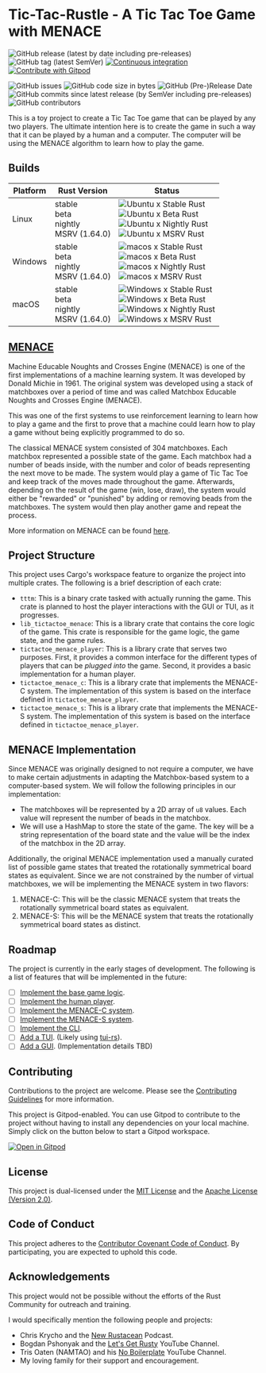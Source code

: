 <!--
SPDX-FileCopyrightText: 2022 - 2024 Ali Sajid Imami

SPDX-License-Identifier: Apache-2.0
SPDX-License-Identifier: MIT
-->

# Tic-Tac-Rustle - A Tic Tac Toe Game with MENACE

![GitHub release (latest by date including pre-releases)](https://img.shields.io/github/v/release/AliSajid/ttt_menace?include_prereleases)
![GitHub tag (latest SemVer)](https://img.shields.io/github/v/tag/AliSajid/ttt_menace)
[![Continuous integration](https://github.com/AliSajid/ttt_menace/actions/workflows/ci.yaml/badge.svg)](https://github.com/AliSajid/ttt_menace/actions/workflows/ci.yaml)
[![Contribute with Gitpod](https://img.shields.io/badge/Contribute%20with-Gitpod-908a85?logo=gitpod)](https://gitpod.io/#https://github.com/AliSajid/ttt_menace)


![GitHub issues](https://img.shields.io/github/issues/AliSajid/ttt_menace)
![GitHub code size in bytes](https://img.shields.io/github/languages/code-size/AliSajid/ttt_menace)
![GitHub (Pre-)Release Date](https://img.shields.io/github/release-date-pre/AliSajid/ttt_menace)
![GitHub commits since latest release (by SemVer including pre-releases)](https://img.shields.io/github/commits-since/AliSajid/ttt_menace/latest?include_prereleases&sort=semver)
![GitHub contributors](https://img.shields.io/github/contributors/AliSajid/ttt_menace)

This is a toy project to create a Tic Tac Toe game that can be played by any two players. The ultimate intention here is to create the game in such
a way that it can be played by a human and a computer. The computer will be using the MENACE algorithm to learn how to play the game.

## Builds

| Platform | Rust Version |Status |
| -------- | ------ | ------ |
| Linux    | stable <br/> beta <br/> nightly <br/> MSRV (1.64.0) | ![Ubuntu x Stable Rust](https://img.shields.io/endpoint?url=https://gist.githubusercontent.com/AliSajid/185618f862b98debb8b034c34e83173d/raw/ubuntu-stable.json) <br/> ![Ubuntu x Beta Rust](https://img.shields.io/endpoint?url=https://gist.githubusercontent.com/AliSajid/185618f862b98debb8b034c34e83173d/raw/ubuntu-beta.json) <br/> ![Ubuntu x Nightly Rust](https://img.shields.io/endpoint?url=https://gist.githubusercontent.com/AliSajid/185618f862b98debb8b034c34e83173d/raw/ubuntu-nightly.json) <br/> ![Ubuntu x MSRV Rust](https://img.shields.io/endpoint?url=https://gist.githubusercontent.com/AliSajid/185618f862b98debb8b034c34e83173d/raw/ubuntu-msrv.json) |
| Windows  | stable <br/> beta <br/> nightly <br/> MSRV (1.64.0) | ![macos x Stable Rust](https://img.shields.io/endpoint?url=https://gist.githubusercontent.com/AliSajid/185618f862b98debb8b034c34e83173d/raw/windows-stable.json) <br/> ![macos x Beta Rust](https://img.shields.io/endpoint?url=https://gist.githubusercontent.com/AliSajid/185618f862b98debb8b034c34e83173d/raw/windows-beta.json) <br/> ![macos x Nightly Rust](https://img.shields.io/endpoint?url=https://gist.githubusercontent.com/AliSajid/185618f862b98debb8b034c34e83173d/raw/windows-nightly.json) <br/> ![macos x MSRV Rust](https://img.shields.io/endpoint?url=https://gist.githubusercontent.com/AliSajid/185618f862b98debb8b034c34e83173d/raw/windows-msrv.json) |
| macOS    | stable <br/> beta <br/> nightly <br/> MSRV (1.64.0) | ![Windows x Stable Rust](https://img.shields.io/endpoint?url=https://gist.githubusercontent.com/AliSajid/185618f862b98debb8b034c34e83173d/raw/macos-stable.json) <br/> ![Windows x Beta Rust](https://img.shields.io/endpoint?url=https://gist.githubusercontent.com/AliSajid/185618f862b98debb8b034c34e83173d/raw/macos-beta.json) <br/> ![Windows x Nightly Rust](https://img.shields.io/endpoint?url=https://gist.githubusercontent.com/AliSajid/185618f862b98debb8b034c34e83173d/raw/macos-nightly.json) <br/> ![Windows x MSRV Rust](https://img.shields.io/endpoint?url=https://gist.githubusercontent.com/AliSajid/185618f862b98debb8b034c34e83173d/raw/macos-msrv.json) |

## [MENACE](https://en.wikipedia.org/wiki/MENACE)

Machine Educable Noughts and Crosses Engine (MENACE) is one of the first implementations of a machine learning system. It was developed by
Donald Michie in 1961. The original system was developed using a stack of matchboxes over a period of time and was called Matchbox Educable
Noughts and Crosses Engine (MENACE).

This was one of the first systems to use reinforcement learning to learn how to play a game and the first to prove that
a machine could learn how to play a game without being explicitly programmed to do so.

The classical MENACE system consisted of 304 matchboxes. Each matchbox represented a possible state of the game. Each matchbox had a
number of beads inside, with the number and color of beads representing the next move to be made. The system would play a game of Tic Tac Toe
and keep track of the moves made throughout the game. Afterwards, depending on the result of the game (win, lose, draw), the system would either be "rewarded" or "punished" by adding or removing beads from the matchboxes. The system would then play another game and repeat the process.

More information on MENACE can be found [here](https://en.wikipedia.org/wiki/MENACE).

## Project Structure

This project uses Cargo's workspace feature to organize the project into multiple crates. The following is a brief description of each crate:

- `tttm`: This is a binary crate tasked with actually running the game. This crate is planned to host the player interactions with the GUI or TUI, as it progresses.
- `lib_tictactoe_menace`: This is a library crate that contains the core logic of the game. This crate is responsible for the game logic, the game state, and the game rules.
- `tictactoe_menace_player`: This is a library crate that serves two purposes. First, it provides a common interface for the different types of players that can be _plugged into_ the game. Second, it provides a basic implementation for a human player.
- `tictactoe_menace_c`: This is a library crate that implements the MENACE-C system. The implementation of this system is based on the interface defined in `tictactoe_menace_player`.
- `tictactoe_menace_s`: This is a library crate that implements the MENACE-S system. The implementation of this system is based on the interface defined in `tictactoe_menace_player`.

## MENACE Implementation

Since MENACE was originally designed to not require a computer, we have to make certain adjustments in adapting the Matchbox-based system to a computer-based system. We will follow the following principles in our implementation:

- The matchboxes will be represented by a 2D array of `u8` values. Each value will represent the number of beads in the matchbox.
- We will use a HashMap to store the state of the game. The key will be a string representation of the board state and the value will be the index of the matchbox in the 2D array.

Additionally, the original MENACE implementation used a manually curated list of possible game states that treated the rotationally symmetrical board states as equivalent. Since we are not constrained by the number of virtual matchboxes, we will be implementing the MENACE system in two flavors:

1. MENACE-C: This will be the classic MENACE system that treats the rotationally symmetrical board states as equivalent.
2. MENACE-S: This will be the MENACE system that treats the rotationally symmetrical board states as distinct.

## Roadmap

The project is currently in the early stages of development. The following is a list of features that will be implemented in the future:

- [ ] [Implement the base game logic](https://github.com/AliSajid/ttt_menace/milestone/1).
- [ ] [Implement the human player](https://github.com/AliSajid/ttt_menace/milestone/2).
- [ ] [Implement the MENACE-C system](https://github.com/AliSajid/ttt_menace/milestone/3).
- [ ] [Implement the MENACE-S system](https://github.com/AliSajid/ttt_menace/milestone/4).
- [ ] [Implement the CLI](https://github.com/AliSajid/ttt_menace/milestone/5).
- [ ] [Add a TUI](https://github.com/AliSajid/ttt_menace/milestone/6). (Likely using [tui-rs](https://github.com/fdehau/tui-rs)).
- [ ] [Add a GUI](https://github.com/AliSajid/ttt_menace/milestone/7). (Implementation details TBD)

## Contributing

Contributions to the project are welcome. Please see the [Contributing Guidelines](CONTRIBUTING.md) for more information.

This project is Gitpod-enabled. You can use Gitpod to contribute to the project without having to install any dependencies on your local machine. Simply click on the button below to start a Gitpod workspace.

[![Open in Gitpod](https://gitpod.io/button/open-in-gitpod.svg)](https://gitpod.io/#https://github.com/AliSajid/ttt_menace)

## License

This project is dual-licensed under the [MIT License](LICENSE-MIT) and the [Apache License (Version 2.0)](LICENSE-APACHE).

## Code of Conduct

This project adheres to the [Contributor Covenant Code of Conduct](CODE_OF_CONDUCT.md). By participating, you are expected to uphold this code.

## Acknowledgements

This project would not be possible without the efforts of the Rust Community for outreach and training.

I would specifically mention the following people and projects:

- Chris Krycho and the [New Rustacean](https://newrustacean.com/) Podcast.
- Bogdan Pshonyak and the [Let's Get Rusty](https://www.youtube.com/c/letsgetrusty) YouTube Channel.
- Tris Oaten (NAMTAO) and his [No Boilerplate](https://www.youtube.com/c/NoBoilerplate) YouTube Channel.
- My loving family for their support and encouragement.
